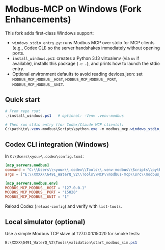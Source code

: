 # Modbus-MCP on Windows (Fork Enhancements)

This fork adds first-class Windows support:

- `windows_stdio_entry.py`: runs Modbus MCP over stdio for MCP clients (e.g., Codex CLI) so the server handshakes immediately without opening ports.
- `install_windows.ps1`: creates a Python 3.13 virtualenv (via `uv` if available), installs this package (`-e .`), and prints how to launch the stdio entry.
- Optional environment defaults to avoid reading devices.json: set `MODBUS_MCP_MODBUS__HOST`, `MODBUS_MCP_MODBUS__PORT`, `MODBUS_MCP_MODBUS__UNIT`.

## Quick start
```powershell
# From repo root
./install_windows.ps1   # optional: -Venv .venv-modbus

# Then run stdio entry (for Codex/Claude MCP clients):
C:\path\to\.venv-modbus\Scripts\python.exe -m modbus_mcp.windows_stdio_entry
```

## Codex CLI integration (Windows)
In `C:\Users\<you>\.codex\config.toml`:
```toml
[mcp_servers.modbus]
command = "C:\\Users\\<you>\\.codex\\Tools\\.venv-modbus\\Scripts\\python.exe"
args = ["E:\\XXXX\\G491_WaterQ_V2\\Tools\\MCP\\modbus-mcp\\src\\modbus_mcp\\windows_stdio_entry.py"]

[mcp_servers.modbus.env]
MODBUS_MCP_MODBUS__HOST = "127.0.0.1"
MODBUS_MCP_MODBUS__PORT = "15020"
MODBUS_MCP_MODBUS__UNIT = "1"
```
Reload Codex (`reload-config`) and verify with `list-tools`.

## Local simulator (optional)
Use a simple Modbus TCP slave at 127.0.0.1:15020 for smoke tests:
```powershell
E:\XXXX\G491_WaterQ_V2\Tools\validation\start_modbus_sim.ps1
```
